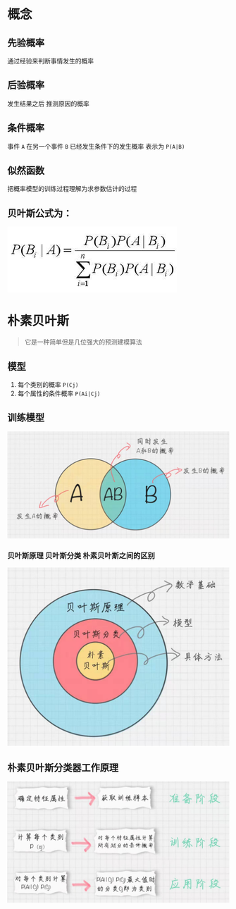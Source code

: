 # 概念
## 先验概率

通过经验来判断事情发生的概率

## 后验概率

发生结果之后 推测原因的概率

## 条件概率

事件 `A` 在另一个事件 `B` 已经发生条件下的发生概率 表示为 `P(A|B)`

## 似然函数
把概率模型的训练过程理解为求参数估计的过程

## 贝叶斯公式为：

![贝叶斯公式](WechatIMG37.jpeg)


# 朴素贝叶斯

> 它是一种简单但是几位强大的预测建模算法

## 模型
1. 每个类别的概率 `P(Cj)`
2. 每个属性的条件概率 `P(Ai|Cj)`

## 训练模型
![训练模型](WechatIMG38.jpeg)

### 贝叶斯原理 贝叶斯分类 朴素贝叶斯之间的区别
![ 贝叶斯原理 贝叶斯分类 朴素贝叶斯之间的区别](WechatIMG39.jpeg)

## 朴素贝叶斯分类器工作原理
![朴素贝叶斯分类器工作原理](WechatIMG40.jpeg)
